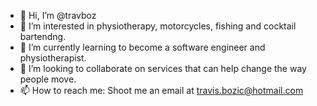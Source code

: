 - 👋 Hi, I’m @travboz
- 👀 I’m interested in physiotherapy, motorcycles, fishing and cocktail bartendng.
- 🌱 I’m currently learning to become a software engineer and physiotherapist.
- 💞️ I’m looking to collaborate on services that can help change the way people move.
- 📫 How to reach me: Shoot me an email at travis.bozic@hotmail.com

<!---
travboz/travboz is a ✨ special ✨ repository because its `README.md` (this file) appears on your GitHub profile.
You can click the Preview link to take a look at your changes.
--->
